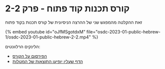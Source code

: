 # קורס תכנות קוד פתוח - פרק 2-2


זאת ההקלטה מהמפגש שני של ההרצה הניסיונית של קורס תכנות בקוד פתוח


{% embed youtube id="oJfMSgotdxM" file="osdc-2023-01-public-hebrew-1/osdc-2023-01-public-hebrew-2-2.mp4" %}

הלינקים הרלוונטים:

* [הפירסום על הקורס](https://osdc.code-maven.com/osdc-public-hebrew-2023-01)
* [הדף שעליו יופיעו התוצאות של המטלות](https://osdc.code-maven.com/osdc-2023-01-public/)
